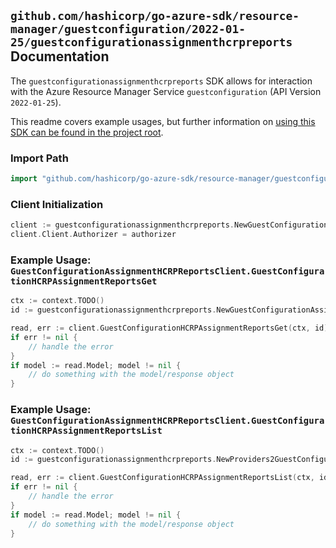 
## `github.com/hashicorp/go-azure-sdk/resource-manager/guestconfiguration/2022-01-25/guestconfigurationassignmenthcrpreports` Documentation

The `guestconfigurationassignmenthcrpreports` SDK allows for interaction with the Azure Resource Manager Service `guestconfiguration` (API Version `2022-01-25`).

This readme covers example usages, but further information on [using this SDK can be found in the project root](https://github.com/hashicorp/go-azure-sdk/tree/main/docs).

### Import Path

```go
import "github.com/hashicorp/go-azure-sdk/resource-manager/guestconfiguration/2022-01-25/guestconfigurationassignmenthcrpreports"
```


### Client Initialization

```go
client := guestconfigurationassignmenthcrpreports.NewGuestConfigurationAssignmentHCRPReportsClientWithBaseURI("https://management.azure.com")
client.Client.Authorizer = authorizer
```


### Example Usage: `GuestConfigurationAssignmentHCRPReportsClient.GuestConfigurationHCRPAssignmentReportsGet`

```go
ctx := context.TODO()
id := guestconfigurationassignmenthcrpreports.NewGuestConfigurationAssignmentReportID("12345678-1234-9876-4563-123456789012", "example-resource-group", "machineValue", "guestConfigurationAssignmentValue", "reportIdValue")

read, err := client.GuestConfigurationHCRPAssignmentReportsGet(ctx, id)
if err != nil {
	// handle the error
}
if model := read.Model; model != nil {
	// do something with the model/response object
}
```


### Example Usage: `GuestConfigurationAssignmentHCRPReportsClient.GuestConfigurationHCRPAssignmentReportsList`

```go
ctx := context.TODO()
id := guestconfigurationassignmenthcrpreports.NewProviders2GuestConfigurationAssignmentID("12345678-1234-9876-4563-123456789012", "example-resource-group", "machineValue", "guestConfigurationAssignmentValue")

read, err := client.GuestConfigurationHCRPAssignmentReportsList(ctx, id)
if err != nil {
	// handle the error
}
if model := read.Model; model != nil {
	// do something with the model/response object
}
```
